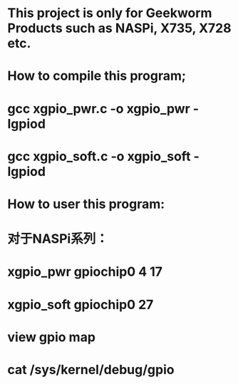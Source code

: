 # This project is only for Geekworm Products such as NASPi, X735, X728 etc.


# How to compile this program;
# gcc xgpio_pwr.c -o xgpio_pwr -lgpiod
# gcc xgpio_soft.c -o xgpio_soft -lgpiod

# How to user this program:
# 对于NASPi系列：
# xgpio_pwr gpiochip0 4 17
# xgpio_soft gpiochip0 27

#  view gpio map
# cat /sys/kernel/debug/gpio
